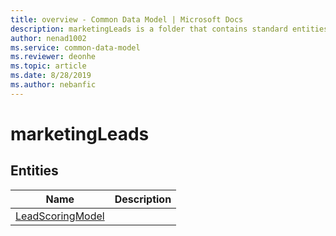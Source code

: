 ```yaml
---
title: overview - Common Data Model | Microsoft Docs
description: marketingLeads is a folder that contains standard entities related to the Common Data Model.
author: nenad1002
ms.service: common-data-model
ms.reviewer: deonhe
ms.topic: article
ms.date: 8/28/2019
ms.author: nebanfic
---
```


# marketingLeads


## Entities

|Name|Description|
|---|---|
|[LeadScoringModel](LeadScoringModel.md)|  |
